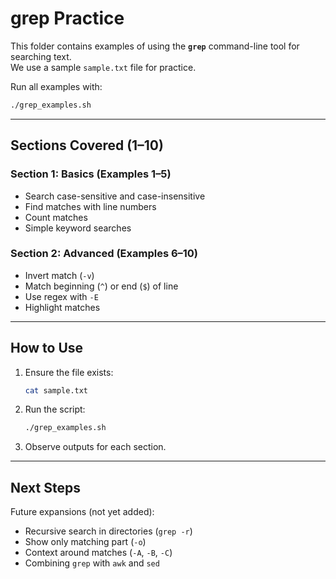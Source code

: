 # grep Practice

This folder contains examples of using the **`grep`** command-line tool for searching text.  
We use a sample `sample.txt` file for practice.

Run all examples with:

```bash
./grep_examples.sh
```

---

## Sections Covered (1–10)

### **Section 1: Basics (Examples 1–5)**
* Search case-sensitive and case-insensitive  
* Find matches with line numbers  
* Count matches  
* Simple keyword searches  

### **Section 2: Advanced (Examples 6–10)**
* Invert match (`-v`)  
* Match beginning (`^`) or end (`$`) of line  
* Use regex with `-E`  
* Highlight matches  

---

## How to Use

1. Ensure the file exists:

   ```bash
   cat sample.txt
   ```

2. Run the script:

   ```bash
   ./grep_examples.sh
   ```

3. Observe outputs for each section.

---

## Next Steps

Future expansions (not yet added):

* Recursive search in directories (`grep -r`)  
* Show only matching part (`-o`)  
* Context around matches (`-A`, `-B`, `-C`)  
* Combining `grep` with `awk` and `sed`  

